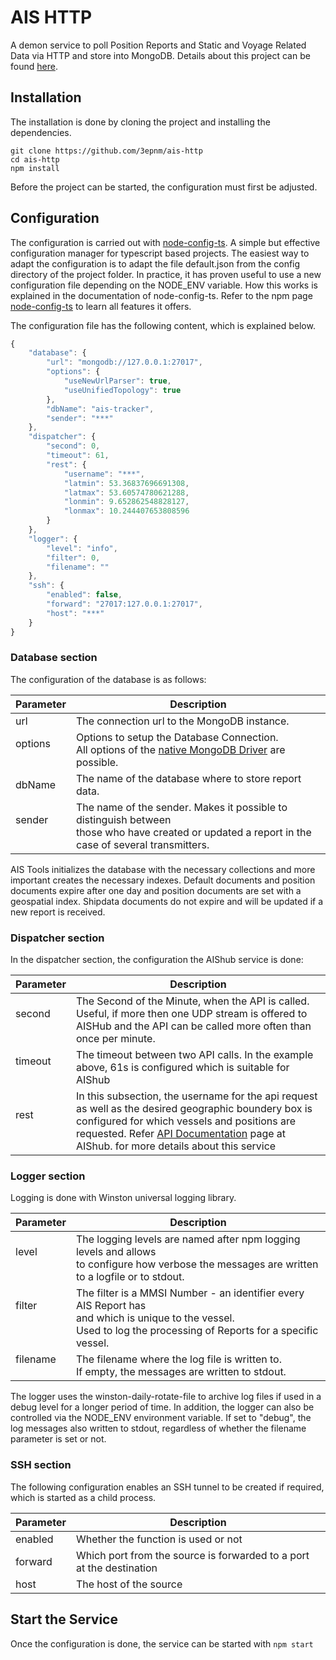 # AIS HTTP

A demon service to poll Position Reports and Static and Voyage Related Data via HTTP and store into MongoDB. Details about this project can be found [here](https://blog.3epnm.de/2020/05/15/AIS-Services/).

## Installation
The installation is done by cloning the project and installing the dependencies.
```
git clone https://github.com/3epnm/ais-http
cd ais-http
npm install
```
Before the project can be started, the configuration must first be adjusted.

## Configuration
The configuration is carried out with [node-config-ts](https://www.npmjs.com/package/node-config-ts). A simple but effective configuration manager for typescript based projects. The easiest way to adapt the configuration is to adapt the file default.json from the config directory of the project folder. In practice, it has proven useful to use a new configuration file depending on the NODE_ENV variable. How this works is explained in the documentation of node-config-ts. Refer to the npm page [node-config-ts](https://www.npmjs.com/package/node-config-ts) to learn all features it offers. 

The configuration file has the following content, which is explained below.
```javascript
{
    "database": {
        "url": "mongodb://127.0.0.1:27017",
        "options": {
            "useNewUrlParser": true,
            "useUnifiedTopology": true
        },
        "dbName": "ais-tracker",
        "sender": "***"
    },
    "dispatcher": {
        "second": 0,
        "timeout": 61,
        "rest": {
            "username": "***",
            "latmin": 53.36837696691308,
            "latmax": 53.60574780621288,
            "lonmin": 9.652862548828127,
            "lonmax": 10.244407653808596
        }
    },
    "logger": {
        "level": "info",
        "filter": 0,
        "filename": ""
    },
    "ssh": {
        "enabled": false,
        "forward": "27017:127.0.0.1:27017",
        "host": "***"
    }
}
```
### Database section
The configuration of the database is as follows:

|Parameter|Description|
|--|--|
|url|The connection url to the MongoDB instance.|
|options<br><br>|Options to setup the Database Connection.<br>All options of the [native MongoDB Driver](https://mongodb.github.io/node-mongodb-native/3.5/api/) are possible.|
|dbName|The name of the database where to store report data.|
|sender<br><br>|The name of the sender. Makes it possible to distinguish between<br>those who have created or updated a report in the case of several transmitters.|

AIS Tools initializes the database with the necessary collections and more important creates the necessary indexes. Default documents and position documents expire after one day and position documents are set with a geospatial index. Shipdata documents do not expire and will be updated if a new report is received.

### Dispatcher section
In the dispatcher section, the configuration the AIShub service is done:

|Parameter|Description|
|--|--|
|second<br><br>|The Second of the Minute, when the API is called. Useful, if more then one UDP stream is offered to AISHub and the API can be called more often than once per minute.|
|timeout<br><br>|The timeout between two API calls. In the example above, 61s is configured which is suitable for AIShub|
|rest<br><br>|In this subsection, the username for the api request as well as the desired geographic boundery box is configured for which vessels and positions are requested. Refer [API Documentation](http://www.aishub.net/api) page at AIShub. for more details about this service|

### Logger section
Logging is done with Winston universal logging library. 

|Parameter|Description|
|--|--|
|level<br><br>|The logging levels are named after npm logging levels and allows<br>to configure how verbose the messages are written to a logfile or to stdout.|
|filter<br><br><br>|The filter is a MMSI Number - an identifier every AIS Report has<br>and which is unique to the vessel.<br>Used to log the processing of Reports for a specific vessel.|
|filename<br><br>|The filename where the log file is written to.<br>If empty, the messages are written to stdout.|

The logger uses the winston-daily-rotate-file to archive log files if used in a debug level for a longer period of time. In addition, the logger can also be controlled via the NODE_ENV environment variable. If set to "debug", the log messages also written to stdout, regardless of whether the filename parameter is set or not.

### SSH section
The following configuration enables an SSH tunnel to be created if required, which is started as a child process.

|Parameter|Description|
|--|--|
|enabled|Whether the function is used or not|
|forward|Which port from the source is forwarded to a port at the destination|
|host|The host of the source|

## Start the Service
Once the configuration is done, the service can be started with `npm start` 